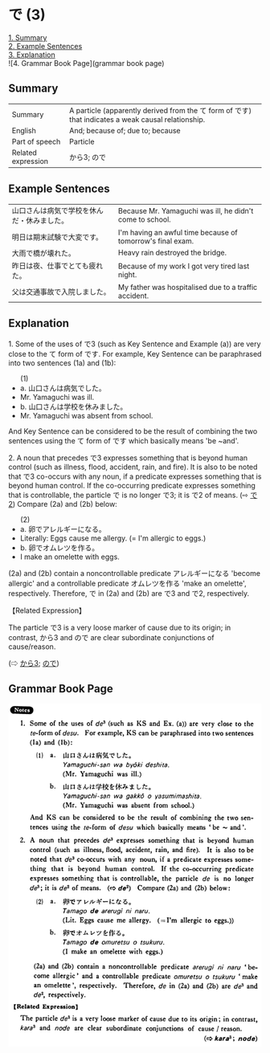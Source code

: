 # で (3)

[1. Summary](#summary)<br>
[2. Example Sentences](#example-sentences)<br>
[3. Explanation](#explanation)<br>
![4. Grammar Book Page](grammar book page)<br>


## Summary

<table><tr>   <td>Summary</td>   <td>A particle (apparently derived from the て form of です) that indicates a weak causal relationship.</td></tr><tr>   <td>English</td>   <td>And; because of; due to; because</td></tr><tr>   <td>Part of speech</td>   <td>Particle</td></tr><tr>   <td>Related expression</td>   <td>から3; ので</td></tr></table>

## Example Sentences

<table><tr>   <td>山口さんは病気で学校を休んだ・休みました。</td>   <td>Because Mr. Yamaguchi was ill, he didn't come to school.</td></tr><tr>   <td>明日は期末試験で大変です。</td>   <td>I'm having an awful time because of tomorrow's final exam.</td></tr><tr>   <td>大雨で橋が壊れた。</td>   <td>Heavy rain destroyed the bridge.</td></tr><tr>   <td>昨日は夜、仕事でとても疲れた。</td>   <td>Because of my work I got very tired last night.</td></tr><tr>   <td>父は交通事故で入院しました。</td>   <td>My father was hospitalised due to a traffic accident.</td></tr></table>

## Explanation

<p>1. Some of the uses of <span class="cloze">で</span>3 (such as Key Sentence and Example (a)) are very close to the て form of です. For example, Key Sentence can be paraphrased into two sentences (1a) and (1b):</p>  <ul>(1) <li>a. 山口さんは病気でした。</li> <li>Mr. Yamaguchi was ill.</li> <div class="divide"></div> <li>b. 山口さんは学校を休みました。</li> <li>Mr. Yamaguchi was absent from school.</li> </ul>  <p>And Key Sentence can be considered to be the result of combining the two sentences using the て form of です which basically means 'be ~and'.</p>  <p>2. A noun that precedes <span class="cloze">で</span>3 expresses something that is beyond human control (such as illness, flood, accident, rain, and fire). It is also to be noted that <span class="cloze">で</span>3 co-occurs with any noun, if a predicate expresses something that is beyond human control. If the co-occurring predicate expresses something that is controllable, the particle <span class="cloze">で</span> is no longer <span class="cloze">で</span>3; it is で2 of means. (⇨ <a href="#㊦ で (2)">で2</a>) Compare (2a) and (2b) below:</p>  <ul>(2) <li>a. 卵<span class="cloze">で</span>アレルギーになる。</li> <li>Literally: Eggs cause me allergy. (= I'm allergic to eggs.)</li> <div class="divide"></div> <li>b. 卵でオムレツを作る。</li> <li>I make an omelette with eggs.</li> </ul>  <p>(2a) and (2b) contain a noncontrollable predicate アレルギーになる 'become allergic' and a controllable predicate オムレツを作る 'make an omelette', respectively. Therefore, <span class="cloze">で</span> in (2a) and (2b) are <span class="cloze">で</span>3 and で2, respectively.</p>  <p>【Related Expression】</p>  <p>The particle <span class="cloze">で</span>3 is a very loose marker of cause due to its origin; in contrast, から3 and ので are clear subordinate conjunctions of cause/reason.</p>  <p>(⇨ <a href="#㊦ から (3)">から3</a>; <a href="#㊦ ので">ので</a>)</p>

## Grammar Book Page

![](../img/Basicで3.png)

